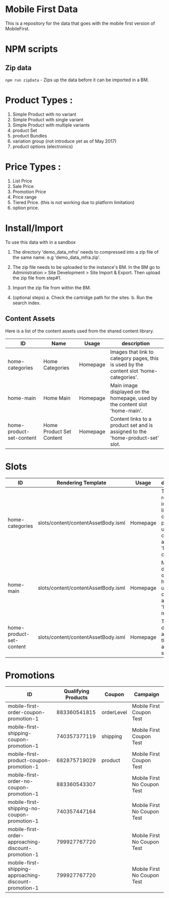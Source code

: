 # Mobile First Data

This is a repository for the data that goes with the mobile first version of MobileFirst.

# NPM scripts

## Zip data
`npm run zipData` - Zips up the data before it can be imported in a BM.

# Product Types :
1. Simple Product with no variant
2. Simple Product with single variant
3. Simple Product with multiple variants
4. product Set
5. product Bundles
6. variation group (not introduce yet as of May 2017)
7. product options (electronics)


# Price Types :
1. List Price
2. Sale Price
3. Promotion Price
3. Price range
4. Tiered Price. (this is not working due to platform limitation)
5. option price.



# Install/Import
To use this data with in a sandbox

1. The directory 'demo\_data\_mfra' needs to compressed into a zip file of the same name.
		e.g 'demo\_data\_mfra.zip'.


2. The zip file needs to be uploaded to the instance's BM.  In the BM go to Administration >  Site Development >  Site Import & Export.  Then upload the zip file from step#1.

3. Import the zip file from within the BM.

4. (optional steps)
	a. Check the cartridge path for the sites.
	b. Run the search index.


## Content Assets
Here is a list of the content assets used from the shared content library.


| ID                      | Name | Usage             |description|
|-------------------------|------|-------------------|-----------|
|home-categories          |Home Categories| Homepage |Images that link to category pages, this is used by the content slot 'home-categories'.|
|home-main                |Home Main| Homepage |Main image displayed on the homepage, used by the content slot 'home-main'.|
|home-product-set-content |Home Product Set Content | Homepage |Content links to a product set and is assigned to the 'home-product-set' slot.|


# Slots
| ID                      | Rendering Template | Usage             |description|
|-------------------------|------|-------------------|-----------|
|home-categories          |slots/content/contentAssetBody.isml| Homepage |This slot renders images that link to other category pages it uses the content asset 'home-categories'.|
|home-main                |slots/content/contentAssetBody.isml| Homepage |Main image displayed on the homepage, used by the content asset 'home-main'.|
|home-product-set-content |slots/content/contentAssetBody.isml| Homepage |This slot desiplays an image that links to a product set|

# Promotions
| ID                                                     | Qualifying Products | Coupon     | Campaign                    |
|--------------------------------------------------------|---------------------|------------|-----------------------------|
| mobile-first-order-coupon-promotion-1                  | 883360541815        | orderLevel | Mobile First Coupon Test    |
| mobile-first-shipping-coupon-promotion-1               | 740357377119        | shipping   | Mobile First Coupon Test    |
| mobile-first-product-coupon-promotion-1                | 682875719029        | product    | Mobile First Coupon Test    |
| mobile-first-order-no-coupon-promotion-1               | 883360543307        |            | Mobile First No Coupon Test |
| mobile-first-shipping-no-coupon-promotion-1            | 740357447164        |            | Mobile First No Coupon Test |
| mobile-first-order-approaching-discount-promotion-1    | 799927767720        |            | Mobile First No Coupon Test |
| mobile-first-shipping-approaching-discount-promotion-1 | 799927767720        |            | Mobile First No Coupon Test |
